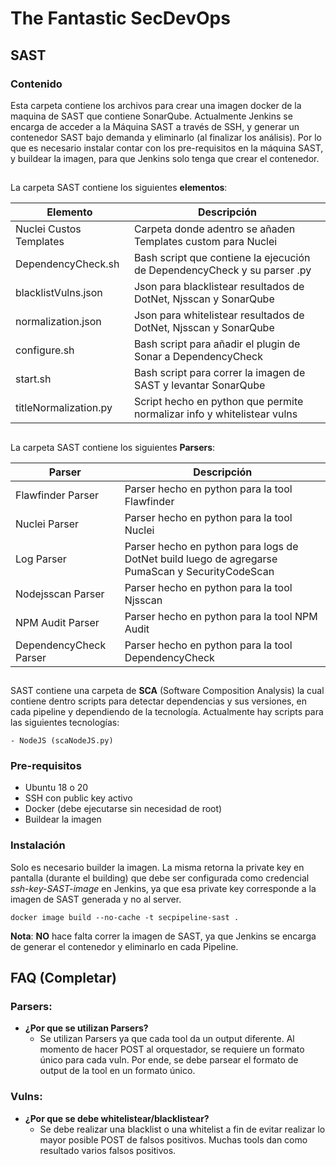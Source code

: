# The Fantastic SecDevOps
## SAST

### Contenido
Esta carpeta contiene los archivos para crear una imagen docker de la maquina de SAST que contiene SonarQube. Actualmente Jenkins se encarga de acceder a la Máquina SAST a través de SSH, y generar un contenedor SAST bajo demanda y eliminarlo (al finalizar los análisis). Por lo que es necesario instalar contar con los pre-requisitos en la máquina SAST, y buildear la imagen, para que Jenkins solo tenga que crear el contenedor.

##

La carpeta SAST contiene los siguientes **elementos**:

|Elemento                     | Descripción                                                              |
|-----------------------------|--------------------------------------------------------------------------|
|Nuclei Custos Templates      | Carpeta donde adentro se añaden Templates custom para Nuclei             |
|DependencyCheck.sh           | Bash script que contiene la ejecución de DependencyCheck y su parser .py |
|blacklistVulns.json          | Json para blacklistear resultados de DotNet, Njsscan y SonarQube         |
|normalization.json           | Json para whitelistear resultados de DotNet, Njsscan y SonarQube         |
|configure.sh                 | Bash script para añadir el plugin de Sonar a DependencyCheck             |
|start.sh                     | Bash script para correr la imagen de SAST y levantar SonarQube           |
|titleNormalization.py        | Script hecho en python que permite normalizar info y whitelistear vulns  |

##

La carpeta SAST contiene los siguientes **Parsers**:

|Parser                       | Descripción                                                                                    |
|-----------------------------|------------------------------------------------------------------------------------------------|
|Flawfinder Parser            | Parser hecho en python para la tool Flawfinder                                                 |
|Nuclei Parser                | Parser hecho en python para la tool Nuclei                                                     |
|Log Parser                   | Parser hecho en python para logs de DotNet build luego de agregarse PumaScan y SecurityCodeScan|
|Nodejsscan Parser            | Parser hecho en python para la tool Njsscan                                                    |
|NPM Audit  Parser            | Parser hecho en python para la tool NPM Audit                                                  |
|DependencyCheck Parser       | Parser hecho en python para la tool DependencyCheck                                            |

##

SAST contiene una carpeta de **SCA** (Software Composition Analysis) la cual contiene dentro scripts para detectar dependencias y sus versiones, en cada pipeline y dependiendo de la tecnología. Actualmente hay scripts para las siguientes tecnologías:

	- NodeJS (scaNodeJS.py)

### Pre-requisitos
- Ubuntu 18 o 20
- SSH con public key activo
- Docker (debe ejecutarse sin necesidad de root)
- Buildear la imagen

### Instalación

Solo es necesario builder la imagen. La misma retorna la private key en pantalla (durante el building) que debe ser configurada como credencial *ssh-key-SAST-image* en Jenkins, ya que esa private key corresponde a la imagen de SAST generada y no al server.

```
docker image build --no-cache -t secpipeline-sast .
```

**Nota**: **NO** hace falta correr la imagen de SAST, ya que Jenkins se encarga de generar el contenedor y eliminarlo en cada Pipeline.

## FAQ (Completar)

### Parsers:

- **¿Por que se utilizan Parsers?**  
	- Se utilizan Parsers ya que cada tool da un output diferente. Al momento de hacer POST al orquestador, se requiere un formato único para cada vuln. Por ende, se debe parsear el formato de output de la tool en un formato único.

### Vulns:

- **¿Por que se debe whitelistear/blacklistear?**  
	- Se debe realizar una blacklist o una whitelist a fin de evitar realizar lo mayor posible POST de falsos positivos. Muchas tools dan como resultado varios falsos positivos.

##
